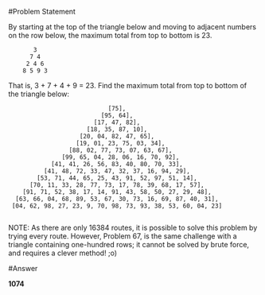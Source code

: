 #Problem Statement

By starting at the top of the triangle below and moving to 
adjacent numbers on the row below, the maximum total from top to bottom is 23.
```
       3
      7 4
     2 4 6
    8 5 9 3
```
That is, 3 + 7 + 4 + 9 = 23.
Find the maximum total from top to bottom of the triangle below:




```
                            [75],                            
                          [95, 64],                          
                        [17, 47, 82],                        
                      [18, 35, 87, 10],                      
                    [20, 04, 82, 47, 65],                     
                   [19, 01, 23, 75, 03, 34],                   
                 [88, 02, 77, 73, 07, 63, 67],                 
               [99, 65, 04, 28, 06, 16, 70, 92],               
            [41, 41, 26, 56, 83, 40, 80, 70, 33],            
          [41, 48, 72, 33, 47, 32, 37, 16, 94, 29],          
        [53, 71, 44, 65, 25, 43, 91, 52, 97, 51, 14],        
      [70, 11, 33, 28, 77, 73, 17, 78, 39, 68, 17, 57],      
    [91, 71, 52, 38, 17, 14, 91, 43, 58, 50, 27, 29, 48],    
  [63, 66, 04, 68, 89, 53, 67, 30, 73, 16, 69, 87, 40, 31],   
 [04, 62, 98, 27, 23, 9, 70, 98, 73, 93, 38, 53, 60, 04, 23]  
 
 ```


NOTE: As there are only 16384 routes, it is possible to solve this problem
by trying every route. However, Problem 67, is the same challenge with a 
triangle containing one-hundred rows; it cannot be solved by brute force, 
and requires a clever method! ;o)


#Answer

**1074**
